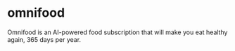 # omnifood
Omnifood is an AI-powered food subscription that will make you eat healthy again, 365 days per year. 
